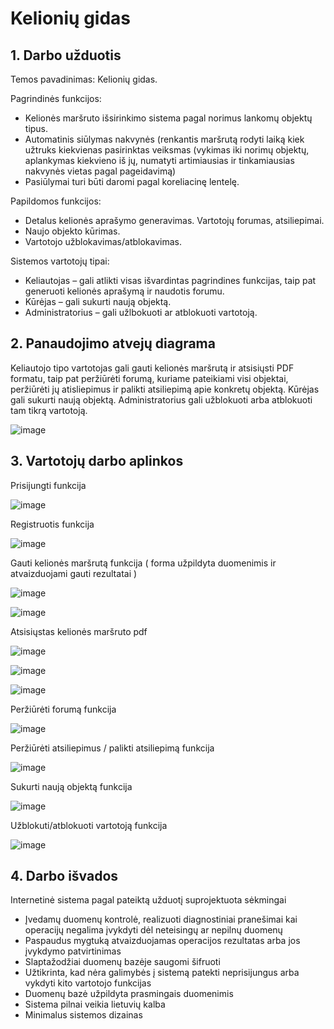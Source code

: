 # Kelionių gidas

## 1. Darbo užduotis 

Temos pavadinimas: Kelionių gidas. 

Pagrindinės funkcijos: 

* Kelionės maršruto išsirinkimo sistema pagal norimus lankomų objektų tipus.  
* Automatinis siūlymas nakvynės (renkantis maršrutą rodyti laiką kiek užtruks kiekvienas pasirinktas veiksmas (vykimas iki norimų objektų, aplankymas kiekvieno iš jų, numatyti artimiausias ir tinkamiausias nakvynės vietas pagal pageidavimą) 
* Pasiūlymai turi būti daromi pagal koreliacinę lentelę.

Papildomos funkcijos: 

* Detalus kelionės aprašymo generavimas. Vartotojų forumas, atsiliepimai. 
* Naujo objekto kūrimas. 
* Vartotojo užblokavimas/atblokavimas.

Sistemos vartotojų tipai:

* Keliautojas – gali atlikti visas išvardintas pagrindines funkcijas, taip pat generuoti kelionės aprašymą ir naudotis forumu. 
* Kūrėjas – gali sukurti naują objektą. 
* Administratorius – gali užlbokuoti ar atblokuoti vartotoją.

## 2. Panaudojimo atvejų diagrama

Keliautojo tipo vartotojas gali gauti kelionės maršrutą ir atsisiųsti PDF formatu, taip pat peržiūrėti forumą, kuriame pateikiami visi objektai, peržiūrėti jų atisliepimus ir palikti atsiliepimą apie konkretų objektą. Kūrėjas gali sukurti naują objektą. Administratorius gali užblokuoti arba atblokuoti tam tikrą vartotoją. 

![image](https://github.com/user-attachments/assets/c7620bca-8e02-46b0-bc26-1459958036b7)

## 3. Vartotojų darbo aplinkos

Prisijungti funkcija

![image](https://github.com/user-attachments/assets/f41cd7db-50b9-4270-b9f9-f48e65f6553b)

Registruotis funkcija 

![image](https://github.com/user-attachments/assets/6270dc34-f291-4110-b84a-a0ac4e41923c)

Gauti kelionės maršrutą funkcija ( forma užpildyta duomenimis ir atvaizduojami gauti rezultatai )

![image](https://github.com/user-attachments/assets/ab417ad9-fbce-43fe-ae74-c97fd3b13412)

![image](https://github.com/user-attachments/assets/2ba5e098-38a8-4a4d-a511-b8247d553440)

Atsisiųstas kelionės maršruto pdf

![image](https://github.com/user-attachments/assets/f7498200-1e0f-4145-9098-7acc4dc97c28)

![image](https://github.com/user-attachments/assets/efec4987-ba9d-45d9-9f1f-8b0727aee7e8)

![image](https://github.com/user-attachments/assets/c7176419-3c94-4e7f-9193-db243d247c9f)

Peržiūrėti forumą funkcija

![image](https://github.com/user-attachments/assets/0ab00286-3a92-4c8a-aa2c-b554098033af)

Peržiūrėti atsiliepimus / palikti atsiliepimą funkcija 

![image](https://github.com/user-attachments/assets/45fe8ba1-1359-4f6b-8574-4d8e81d888b8)

Sukurti naują objektą funkcija

![image](https://github.com/user-attachments/assets/984c06d0-b9f9-4303-831e-50866ebcc658)

Užblokuti/atblokuoti vartotoją funkcija 

![image](https://github.com/user-attachments/assets/06b83778-e037-416a-8f1c-5e1e15fe0e23)

## 4. Darbo išvados

Internetinė sistema pagal pateiktą užduotį suprojektuota sėkmingai
* Įvedamų duomenų kontrolė, realizuoti diagnostiniai pranešimai kai operacijų negalima įvykdyti dėl neteisingų ar nepilnų duomenų
* Paspaudus mygtuką atvaizduojamas operacijos rezultatas arba jos įvykdymo patvirtinimas
* Slaptažodžiai duomenų bazėje saugomi šifruoti
* Užtikrinta, kad nėra galimybės į sistemą patekti neprisijungus arba vykdyti kito vartotojo funkcijas
* Duomenų bazė užpildyta prasmingais duomenimis
* Sistema pilnai veikia lietuvių kalba
* Minimalus sistemos dizainas
